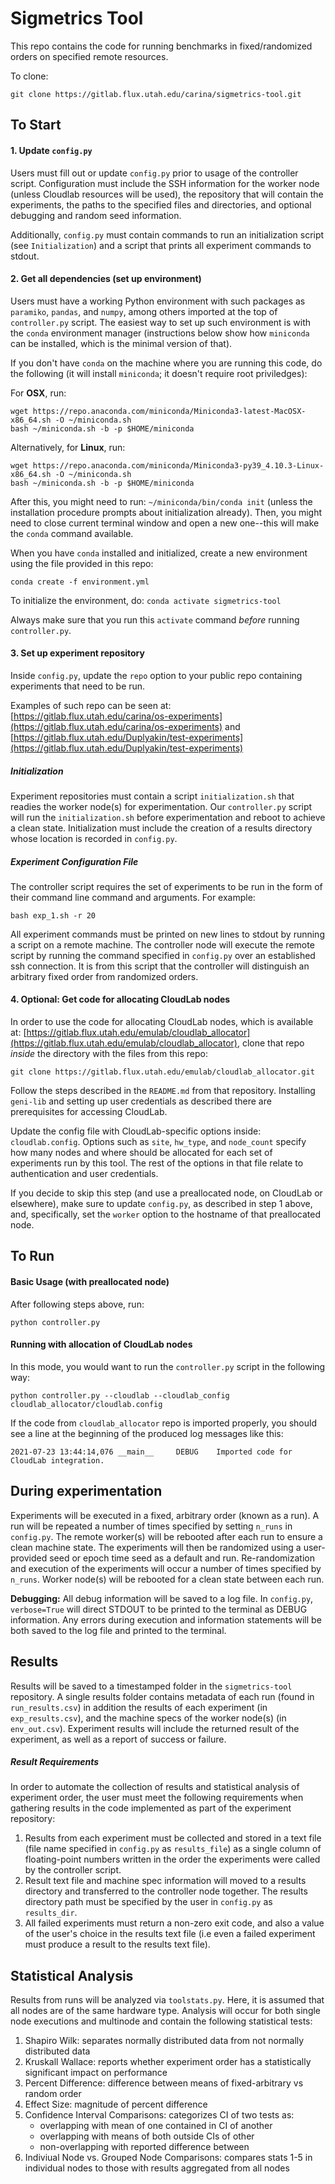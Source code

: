 # Sigmetrics Tool

This repo contains the code for running benchmarks in fixed/randomized orders on specified remote resources.

To clone: 
```
git clone https://gitlab.flux.utah.edu/carina/sigmetrics-tool.git
```

## To Start

#### 1. Update `config.py`

Users must fill out or update `config.py` prior to usage of the controller script. Configuration must include the SSH information for the worker node (unless Cloudlab resources will be used), the repository that will contain the experiments, the paths to the specified files and directories, and optional debugging and random seed information.

Additionally, `config.py` must contain commands to run an initialization script (see `Initialization`) and a script that prints all experiment commands to stdout.

#### 2. Get all dependencies (set up environment)

Users must have a working Python environment with such packages as `paramiko`, `pandas`, and `numpy`, among others imported at the top of `controller.py` script. The easiest way to set up such environment is with the `conda` environment manager (instructions below show how `miniconda` can be installed, which is the minimal version of that).

If you don't have `conda` on the machine where you are running this code, do the following (it will install `miniconda`; it doesn't require root priviledges):

For **OSX**, run:
```
wget https://repo.anaconda.com/miniconda/Miniconda3-latest-MacOSX-x86_64.sh -O ~/miniconda.sh
bash ~/miniconda.sh -b -p $HOME/miniconda
```

Alternatively, for **Linux**, run:
```
wget https://repo.anaconda.com/miniconda/Miniconda3-py39_4.10.3-Linux-x86_64.sh -O ~/miniconda.sh
bash ~/miniconda.sh -b -p $HOME/miniconda
```

After this, you might need to run: `~/miniconda/bin/conda init` (unless the installation procedure prompts about initialization already). Then, you might need to close current terminal window and open a new one--this will make the `conda` command available.

When you have `conda` installed and initialized, create a new environment using the file provided in this repo:

```
conda create -f environment.yml
```

To initialize the environment, do: `conda activate sigmetrics-tool`

Always make sure that you run this `activate` command *before* running `controller.py`.

#### 3. Set up experiment repository

Inside `config.py`, update the `repo` option to your public repo containing experiments that need to be run.

Examples of such repo can be seen at: [https://gitlab.flux.utah.edu/carina/os-experiments](https://gitlab.flux.utah.edu/carina/os-experiments)
and [https://gitlab.flux.utah.edu/Duplyakin/test-experiments](https://gitlab.flux.utah.edu/Duplyakin/test-experiments)

##### Initialization

Experiment repositories must contain a script `initialization.sh` that readies the worker node(s) for experimentation. Our `controller.py` script will run the `initialization.sh` before experimentation and reboot to achieve a clean state. Initialization must include the creation of a results directory whose location is recorded in `config.py`.

##### Experiment Configuration File

The controller script requires the set of experiments to be run in the form of their command line command and arguments. For example:

```
bash exp_1.sh -r 20
```

All experiment commands must be printed on new lines to stdout by running a script on a remote machine. The controller node will execute the remote script by running the command specified in `config.py` over an established ssh connection. It is from this script that the controller will distinguish an arbitrary fixed order from randomized orders.

#### 4. Optional: Get code for allocating CloudLab nodes

In order to use the code for allocating CloudLab nodes, which is available at:
[https://gitlab.flux.utah.edu/emulab/cloudlab_allocator](https://gitlab.flux.utah.edu/emulab/cloudlab_allocator),
clone that repo *inside* the directory with the files from this repo:
```
git clone https://gitlab.flux.utah.edu/emulab/cloudlab_allocator.git
```  

Follow the steps described in the `README.md` from that repository.
Installing `geni-lib` and setting up user credentials as described there are prerequisites for accessing CloudLab.

Update the config file with CloudLab-specific options inside: `cloudlab.config`.
Options such as `site`, `hw_type`, and `node_count` specify how many nodes and where should be allocated for each set of experiments run by this tool.
The rest of the options in that file relate to authentication and user credentials.

If you decide to skip this step (and use a preallocated node, on CloudLab or elsewhere),
make sure to update `config.py`, as described in step 1 above, and, specifically,
set the `worker` option to the hostname of that preallocated node.

## To Run

#### Basic Usage (with preallocated node)

After following steps above, run:

```
python controller.py
```

#### Running with allocation of CloudLab nodes

In this mode, you would want to run the `controller.py` script in the following way:

```
python controller.py --cloudlab --cloudlab_config cloudlab_allocator/cloudlab.config
```

If the code from `cloudlab_allocator` repo is imported properly,
you should see a line at the beginning of the produced log messages like this:

```
2021-07-23 13:44:14,076 __main__     DEBUG    Imported code for CloudLab integration.
```

## During experimentation

Experiments will be executed in a fixed, arbitrary order (known as a run). A run will be repeated a number of times specified by setting `n_runs` in `config.py`. The remote worker(s) will be rebooted after each run to ensure a clean machine state. The experiments will then be randomized using a user-provided seed or epoch time seed as a default and run. Re-randomization and execution of the experiments will occur a number of times specified by `n_runs`. Worker node(s) will be rebooted for a clean state between each run.

**Debugging:** All debug information will be saved to a log file. In `config.py`, `verbose=True` will direct STDOUT to be printed to the terminal as DEBUG information. Any errors during execution and information statements will be both saved to the log file and printed to the terminal.

## Results

Results will be saved to a timestamped folder in the `sigmetrics-tool` repository. A single results folder contains metadata of each run (found in `run_results.csv`) in addition the results of each experiment (in `exp_results.csv`), and the machine specs of the worker node(s) (in `env_out.csv`). Experiment results will include the returned result of the experiment, as well as a report of success or failure.

##### Result Requirements

In order to automate the collection of results and statistical analysis of experiment order, the user must meet the following requirements when gathering results in the code implemented as part of the experiment repository:

1. Results from each experiment must be collected and stored in a text file (file name specified in `config.py` as `results_file`) as a single column of floating-point numbers written in the order the experiments were called by the controller script.
2. Result text file and machine spec information will moved to a results directory and transferred to the controller node together. The results directory path must be specified by the user in `config.py` as `results_dir`.
3. All failed experiments must return a non-zero exit code, and also a value of the user's choice in the results text file (i.e even a failed experiment must produce a result to the results text file).

## Statistical Analysis

Results from runs will be analyzed via `toolstats.py`. Here, it is assumed that all nodes are of the same hardware type. Analysis will occur for both single node executions and multinode and contain the following statistical tests:

1. Shapiro Wilk: separates normally distributed data from not normally distributed data
2. Kruskall Wallace: reports whether experiment order has a statistically significant impact on performance
3. Percent Difference: difference between means of fixed-arbitrary vs random order
4. Effect Size: magnitude of percent difference
5. Confidence Interval Comparisons: categorizes CI of two tests as: 
    - overlapping with mean of one contained in CI of another
    - overlapping with means of both outside CIs of other
    - non-overlapping with reported difference between
6. Indiviual Node vs. Grouped Node Comparisons: compares stats 1-5 in individual nodes to those with results aggregated from all nodes
